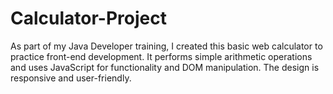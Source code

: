 # Calculator-Project
As part of my Java Developer training, I created this basic web calculator to practice front-end development. It performs simple arithmetic operations and uses JavaScript for functionality and DOM manipulation. The design is responsive and user-friendly.
